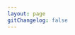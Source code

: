 ```yaml
---
layout: page
gitChangelog: false
---
```


<script setup>
import InteractiveWrapper from './InteractiveWrapper.vue'
</script>

<InteractiveWrapper />
